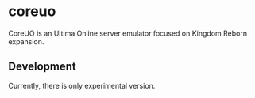 # coreuo
CoreUO is an Ultima Online server emulator focused on Kingdom Reborn expansion.

## Development
Currently, there is only experimental version.

